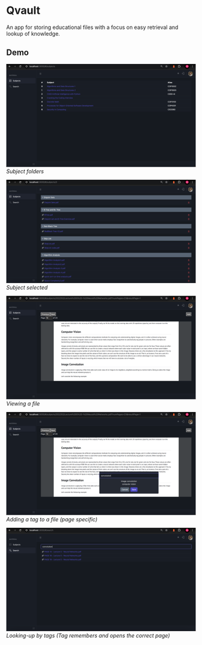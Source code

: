 # Qvault
An app for storing educational files with a focus on easy retrieval and lookup of knowledge.
## Demo
![alt text](./frontend/public/demo/image-0.png)
*Subject folders*

![alt text](./frontend/public/demo/image-1.png)
*Subject selected*

![alt text](./frontend/public/demo/image-2.png)
*Viewing a file*

![alt text](./frontend/public/demo/image-3.png)
*Adding a tag to a file (page specific)*

![alt text](./frontend/public/demo/image-4.png)
*Looking-up by tags (Tag remembers and opens the correct page)*
